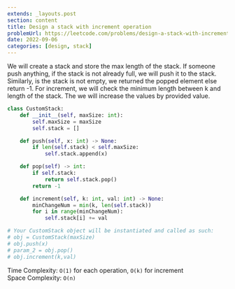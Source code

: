 ```yaml
---
extends: _layouts.post
section: content
title: Design a stack with increment operation
problemUrl: https://leetcode.com/problems/design-a-stack-with-increment-operation/
date: 2022-09-06
categories: [design, stack]
---
```


We will create a stack and store the max length of the stack. If someone push anything, if the stack is not already full, we will push it to the stack. Similarly, is the stack is not empty, we returned the popped element else return -1. For increment, we will check the minimum length between k and length of the stack. The we will increase the values by provided value.

```python
class CustomStack:
    def __init__(self, maxSize: int):
        self.maxSize = maxSize
        self.stack = []

    def push(self, x: int) -> None:
        if len(self.stack) < self.maxSize:
            self.stack.append(x)

    def pop(self) -> int:
        if self.stack:
            return self.stack.pop()
        return -1

    def increment(self, k: int, val: int) -> None:
        minChangeNum = min(k, len(self.stack))
        for i in range(minChangeNum):
            self.stack[i] += val

# Your CustomStack object will be instantiated and called as such:
# obj = CustomStack(maxSize)
# obj.push(x)
# param_2 = obj.pop()
# obj.increment(k,val)
```

Time Complexity: `O(1)` for each operation, `O(k)` for increment <br/>
Space Complexity: `O(n)`